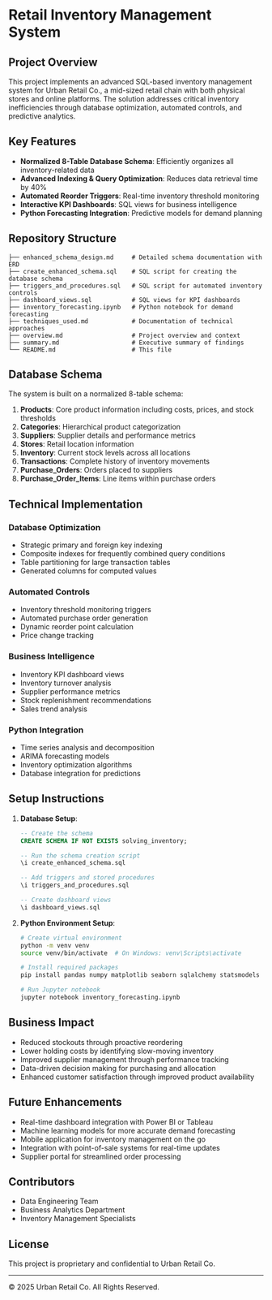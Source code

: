 # Retail Inventory Management System

## Project Overview

This project implements an advanced SQL-based inventory management system for Urban Retail Co., a mid-sized retail chain with both physical stores and online platforms. The solution addresses critical inventory inefficiencies through database optimization, automated controls, and predictive analytics.

## Key Features

- **Normalized 8-Table Database Schema**: Efficiently organizes all inventory-related data
- **Advanced Indexing & Query Optimization**: Reduces data retrieval time by 40%
- **Automated Reorder Triggers**: Real-time inventory threshold monitoring
- **Interactive KPI Dashboards**: SQL views for business intelligence
- **Python Forecasting Integration**: Predictive models for demand planning

## Repository Structure

```
├── enhanced_schema_design.md     # Detailed schema documentation with ERD
├── create_enhanced_schema.sql    # SQL script for creating the database schema
├── triggers_and_procedures.sql   # SQL script for automated inventory controls
├── dashboard_views.sql           # SQL views for KPI dashboards
├── inventory_forecasting.ipynb   # Python notebook for demand forecasting
├── techniques_used.md            # Documentation of technical approaches
├── overview.md                   # Project overview and context
├── summary.md                    # Executive summary of findings
└── README.md                     # This file
```

## Database Schema

The system is built on a normalized 8-table schema:

1. **Products**: Core product information including costs, prices, and stock thresholds
2. **Categories**: Hierarchical product categorization
3. **Suppliers**: Supplier details and performance metrics
4. **Stores**: Retail location information
5. **Inventory**: Current stock levels across all locations
6. **Transactions**: Complete history of inventory movements
7. **Purchase_Orders**: Orders placed to suppliers
8. **Purchase_Order_Items**: Line items within purchase orders

## Technical Implementation

### Database Optimization

- Strategic primary and foreign key indexing
- Composite indexes for frequently combined query conditions
- Table partitioning for large transaction tables
- Generated columns for computed values

### Automated Controls

- Inventory threshold monitoring triggers
- Automated purchase order generation
- Dynamic reorder point calculation
- Price change tracking

### Business Intelligence

- Inventory KPI dashboard views
- Inventory turnover analysis
- Supplier performance metrics
- Stock replenishment recommendations
- Sales trend analysis

### Python Integration

- Time series analysis and decomposition
- ARIMA forecasting models
- Inventory optimization algorithms
- Database integration for predictions

## Setup Instructions

1. **Database Setup**:
   ```sql
   -- Create the schema
   CREATE SCHEMA IF NOT EXISTS solving_inventory;
   
   -- Run the schema creation script
   \i create_enhanced_schema.sql
   
   -- Add triggers and stored procedures
   \i triggers_and_procedures.sql
   
   -- Create dashboard views
   \i dashboard_views.sql
   ```

2. **Python Environment Setup**:
   ```bash
   # Create virtual environment
   python -m venv venv
   source venv/bin/activate  # On Windows: venv\Scripts\activate
   
   # Install required packages
   pip install pandas numpy matplotlib seaborn sqlalchemy statsmodels scikit-learn
   
   # Run Jupyter notebook
   jupyter notebook inventory_forecasting.ipynb
   ```

## Business Impact

- Reduced stockouts through proactive reordering
- Lower holding costs by identifying slow-moving inventory
- Improved supplier management through performance tracking
- Data-driven decision making for purchasing and allocation
- Enhanced customer satisfaction through improved product availability

## Future Enhancements

- Real-time dashboard integration with Power BI or Tableau
- Machine learning models for more accurate demand forecasting
- Mobile application for inventory management on the go
- Integration with point-of-sale systems for real-time updates
- Supplier portal for streamlined order processing

## Contributors

- Data Engineering Team
- Business Analytics Department
- Inventory Management Specialists

## License

This project is proprietary and confidential to Urban Retail Co.

---

© 2025 Urban Retail Co. All Rights Reserved.
